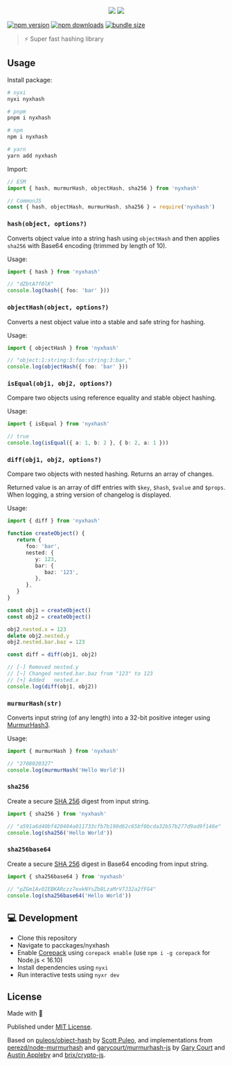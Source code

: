 <p align="center">
<img src="https://raw.githubusercontent.com/nyxblabs/utilities/main/.github/assets/cover-nyxhash_light.png#gh-light-mode-only">
<img src="https://raw.githubusercontent.com/nyxblabs/utilities/main/.github/assets/cover-nyxhash_black.png#gh-dark-mode-only">
</p>

[![npm version][npm-version-src]][npm-version-href]
[![npm downloads][npm-downloads-src]][npm-downloads-href]
[![bundle size][bundle-src]][bundle-href]

> ⚡ Super fast hashing library

## Usage

Install package:

```sh
# nyxi
nyxi nyxhash

# pnpm
pnpm i nyxhash

# npm
npm i nyxhash

# yarn
yarn add nyxhash
```

Import:

```ts
// ESM
import { hash, murmurHash, objectHash, sha256 } from 'nyxhash'

// CommonJS
const { hash, objectHash, murmurHash, sha256 } = require('nyxhash')
```

### `hash(object, options?)`

Converts object value into a string hash using `objectHash` and then applies `sha256` with Base64 encoding (trimmed by length of 10).

Usage:

```ts
import { hash } from 'nyxhash'

// "dZbtA7f0lK"
console.log(hash({ foo: 'bar' }))
```

### `objectHash(object, options?)`

Converts a nest object value into a stable and safe string for hashing.

Usage:

```ts
import { objectHash } from 'nyxhash'

// "object:1:string:3:foo:string:3:bar,"
console.log(objectHash({ foo: 'bar' }))
```

### `isEqual(obj1, obj2, options?)`

Compare two objects using reference equality and stable object hashing.

Usage:

```ts
import { isEqual } from 'nyxhash'

// true
console.log(isEqual({ a: 1, b: 2 }, { b: 2, a: 1 }))
```

### `diff(obj1, obj2, options?)`

Compare two objects with nested hashing. Returns an array of changes.

Returned value is an array of diff entries with `$key`, `$hash`, `$value` and `$props`. When logging, a string version of changelog is displayed.

Usage:

```ts
import { diff } from 'nyxhash'

function createObject() {
   return {
      foo: 'bar',
      nested: {
         y: 123,
         bar: {
            baz: '123',
         },
      },
   }
}

const obj1 = createObject()
const obj2 = createObject()

obj2.nested.x = 123
delete obj2.nested.y
obj2.nested.bar.baz = 123

const diff = diff(obj1, obj2)

// [-] Removed nested.y
// [~] Changed nested.bar.baz from "123" to 123
// [+] Added   nested.x
console.log(diff(obj1, obj2))
```

### `murmurHash(str)`

Converts input string (of any length) into a 32-bit positive integer using [MurmurHash3](<(https://en.wikipedia.org/wiki/MurmurHash)>).

Usage:

```ts
import { murmurHash } from 'nyxhash'

// "2708020327"
console.log(murmurHash('Hello World'))
```

### `sha256`

Create a secure [SHA 256](https://en.wikipedia.org/wiki/SHA-2) digest from input string.

```ts
import { sha256 } from 'nyxhash'

// "a591a6d40bf420404a011733cfb7b190d62c65bf0bcda32b57b277d9ad9f146e"
console.log(sha256('Hello World'))
```

### `sha256base64`

Create a secure [SHA 256](https://en.wikipedia.org/wiki/SHA-2) digest in Base64 encoding from input string.

```ts
import { sha256base64 } from 'nyxhash'

// "pZGm1Av0IEBKARczz7exkNYsZb8LzaMrV7J32a2fFG4"
console.log(sha256base64('Hello World'))
```

## 💻 Development

- Clone this repository
- Navigate to pacckages/nyxhash
- Enable [Corepack](https://github.com/nodejs/corepack) using `corepack enable` (use `npm i -g corepack` for Node.js < 16.10)
- Install dependencies using `nyxi`
- Run interactive tests using `nyxr dev`

## License

Made with 💞

Published under [MIT License](./LICENSE).

Based on [puleos/object-hash](https://github.com/puleos/object-hash) by [Scott Puleo](https://github.com/puleos/), and implementations from [perezd/node-murmurhash](perezd/node-murmurhash) and
[garycourt/murmurhash-js](https://github.com/garycourt/murmurhash-js) by [Gary Court](mailto:gary.court@gmail.com) and [Austin Appleby](mailto:aappleby@gmail.com) and [brix/crypto-js](https://github.com/brix/crypto-js).

<!-- Badges -->

[npm-version-src]: https://img.shields.io/npm/v/nyxhash?style=flat-square
[npm-version-href]: https://npmjs.com/package/nyxhash
[npm-downloads-src]: https://img.shields.io/npm/dm/nyxhash?style=flat-square
[npm-downloads-href]: https://npmjs.com/package/nyxhash
[bundle-src]: https://flat.badgen.net/bundlephobia/minzip/nyxhash
[bundle-href]: https://bundlephobia.com/package/nyxhash
